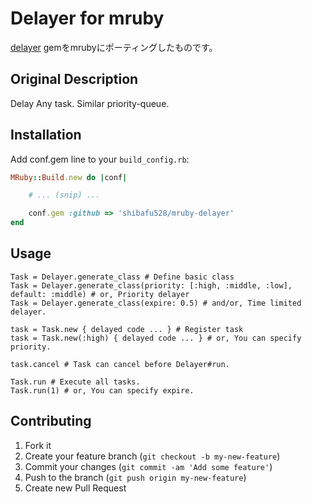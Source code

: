 # Delayer for mruby

[delayer](https://github.com/toshia/delayer) gemをmrubyにポーティングしたものです。

## Original Description

Delay Any task. Similar priority-queue.

## Installation

Add conf.gem line to your `build_config.rb`:

```ruby
MRuby::Build.new do |conf|

    # ... (snip) ...

    conf.gem :github => 'shibafu528/mruby-delayer'
end
```

## Usage

    Task = Delayer.generate_class # Define basic class
    Task = Delayer.generate_class(priority: [:high, :middle, :low], default: :middle) # or, Priority delayer
    Task = Delayer.generate_class(expire: 0.5) # and/or, Time limited delayer.
    
    task = Task.new { delayed code ... } # Register task
    task = Task.new(:high) { delayed code ... } # or, You can specify priority.
    
    task.cancel # Task can cancel before Delayer#run.
    
    Task.run # Execute all tasks.
    Task.run(1) # or, You can specify expire.

## Contributing

1. Fork it
2. Create your feature branch (`git checkout -b my-new-feature`)
3. Commit your changes (`git commit -am 'Add some feature'`)
4. Push to the branch (`git push origin my-new-feature`)
5. Create new Pull Request
